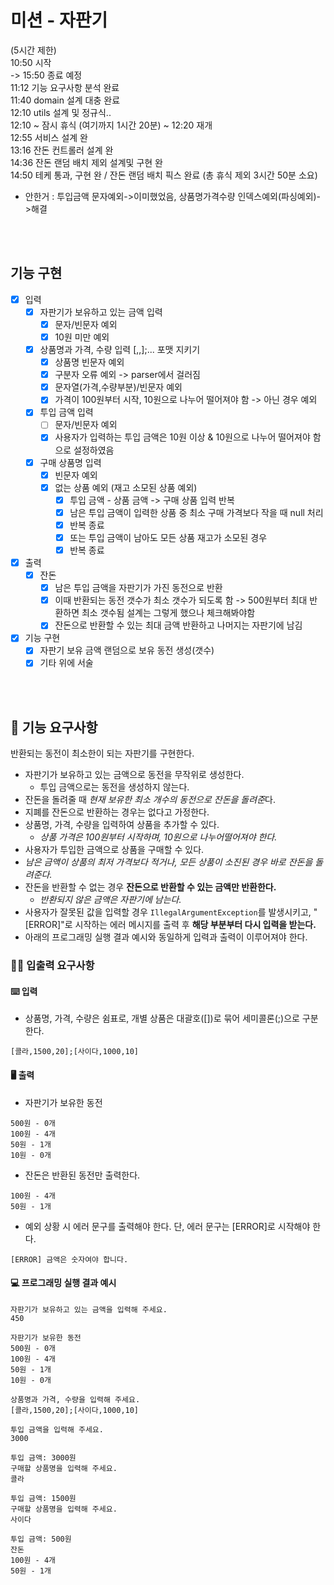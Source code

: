 # 미션 - 자판기

(5시간 제한) <br>
10:50 시작 <br>
-> 15:50 종료 예정 <br>
11:12 기능 요구사항 분석 완료 <br>
11:40 domain 설계 대충 완료 <br>
12:10 utils 설계 및 정규식.. <br>
12:10 ~ 잠시 휴식 (여기까지 1시간 20분) ~ 12:20 재개 <br>
12:55 서비스 설계 완 <br>
13:16 잔돈 컨트롤러 설계 완 <br>
14:36 잔돈 랜덤 배치 제외 설계및 구현 완 <br>
14:50 테케 통과, 구현 완 / 잔돈 랜덤 배치 픽스 완료 (총 휴식 제외 3시간 50분 소요) <br>

- 안한거 : 투입금액 문자예외->이미했었음, 상품명가격수량 인덱스예외(파싱예외)->해결

<br><br>

## 기능 구현

- [X] 입력
    - [X] 자판기가 보유하고 있는 금액 입력
        - [X] 문자/빈문자 예외
        - [X] 10원 미만 예외
    - [X] 상품명과 가격, 수량 입력 [,,];... 포맷 지키기
        - [X] 상품명 빈문자 예외
        - [X] 구분자 오류 예외 -> parser에서 걸러짐
        - [X] 문자열(가격,수량부분)/빈문자 예외
        - [X] 가격이 100원부터 시작, 10원으로 나누어 떨어져야 함 -> 아닌 경우 예외
    - [X] 투입 금액 입력
        - [ ] 문자/빈문자 예외
        - [X] 사용자가 입력하는 투입 금액은 10원 이상 & 10원으로 나누어 떨어져야 함으로 설정하였음
    - [X] 구매 상품명 입력
        - [X] 빈문자 예외
        - [X] 없는 상품 예외 (재고 소모된 상품 예외)
            - [X] 투입 금액 - 상품 금액 -> 구매 상품 입력 반복
            - [X] 남은 투입 금액이 입력한 상품 중 최소 구매 가격보다 작을 때 null 처리
            - [X] 반복 종료
            - [X] 또는 투입 금액이 남아도 모든 상품 재고가 소모된 경우
            - [X] 반복 종료
- [X] 출력
    - [X] 잔돈
        - [X] 남은 투입 금액을 자판기가 가진 동전으로 반환
        - [X] 이때 반환되는 동전 갯수가 최소 갯수가 되도록 함 -> 500원부터 최대 반환하면 최소 갯수됨 설계는 그렇게 했으나 체크해봐야함
        - [X] 잔돈으로 반환할 수 있는 최대 금액 반환하고 나머지는 자판기에 남김

- [X] 기능 구현
    - [X] 자판기 보유 금액 랜덤으로 보유 동전 생성(갯수)
    - [X] 기타 위에 서술

<br><br>

## 🚀 기능 요구사항

반환되는 동전이 최소한이 되는 자판기를 구현한다.

- 자판기가 보유하고 있는 금액으로 동전을 무작위로 생성한다.
    - 투입 금액으로는 동전을 생성하지 않는다.
- 잔돈을 돌려줄 때 *현재 보유한 최소 개수의 동전으로 잔돈을 돌려준*다.
- 지폐를 잔돈으로 반환하는 경우는 없다고 가정한다.
- 상품명, 가격, 수량을 입력하여 상품을 추가할 수 있다.
    - _상품 가격은 100원부터 시작하며, 10원으로 나누어떨어져야 한다._
- 사용자가 투입한 금액으로 상품을 구매할 수 있다.
- _남은 금액이 상품의 최저 가격보다 적거나, 모든 상품이 소진된 경우 바로 잔돈을 돌려준다._
- 잔돈을 반환할 수 없는 경우 **잔돈으로 반환할 수 있는 금액만 반환한다.**
    - _반환되지 않은 금액은 자판기에 남는다._
- 사용자가 잘못된 값을 입력할 경우 `IllegalArgumentException`를 발생시키고, "[ERROR]"로 시작하는 에러 메시지를 출력 후 **해당 부분부터 다시 입력을 받는다.**
- 아래의 프로그래밍 실행 결과 예시와 동일하게 입력과 출력이 이루어져야 한다.

### ✍🏻 입출력 요구사항

#### ⌨️ 입력

- 상품명, 가격, 수량은 쉼표로, 개별 상품은 대괄호([])로 묶어 세미콜론(;)으로 구분한다.

```
[콜라,1500,20];[사이다,1000,10]
```

#### 🖥 출력

- 자판기가 보유한 동전

```
500원 - 0개
100원 - 4개
50원 - 1개
10원 - 0개
```

- 잔돈은 반환된 동전만 출력한다.

```
100원 - 4개
50원 - 1개
```

- 예외 상황 시 에러 문구를 출력해야 한다. 단, 에러 문구는 [ERROR]로 시작해야 한다.

```
[ERROR] 금액은 숫자여야 합니다.
```

#### 💻 프로그래밍 실행 결과 예시

```
자판기가 보유하고 있는 금액을 입력해 주세요.
450

자판기가 보유한 동전
500원 - 0개
100원 - 4개
50원 - 1개
10원 - 0개

상품명과 가격, 수량을 입력해 주세요.
[콜라,1500,20];[사이다,1000,10]

투입 금액을 입력해 주세요.
3000

투입 금액: 3000원
구매할 상품명을 입력해 주세요.
콜라

투입 금액: 1500원
구매할 상품명을 입력해 주세요.
사이다

투입 금액: 500원
잔돈
100원 - 4개
50원 - 1개
```